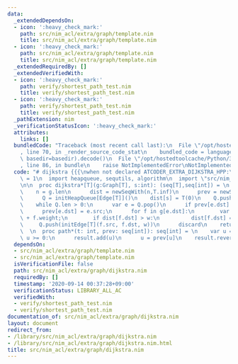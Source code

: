 ```yaml
---
data:
  _extendedDependsOn:
  - icon: ':heavy_check_mark:'
    path: src/nim_acl/extra/graph/template.nim
    title: src/nim_acl/extra/graph/template.nim
  - icon: ':heavy_check_mark:'
    path: src/nim_acl/extra/graph/template.nim
    title: src/nim_acl/extra/graph/template.nim
  _extendedRequiredBy: []
  _extendedVerifiedWith:
  - icon: ':heavy_check_mark:'
    path: verify/shortest_path_test.nim
    title: verify/shortest_path_test.nim
  - icon: ':heavy_check_mark:'
    path: verify/shortest_path_test.nim
    title: verify/shortest_path_test.nim
  _pathExtension: nim
  _verificationStatusIcon: ':heavy_check_mark:'
  attributes:
    links: []
  bundledCode: "Traceback (most recent call last):\n  File \"/opt/hostedtoolcache/Python/3.8.5/x64/lib/python3.8/site-packages/onlinejudge_verify/documentation/build.py\"\
    , line 70, in _render_source_code_stat\n    bundled_code = language.bundle(stat.path,\
    \ basedir=basedir).decode()\n  File \"/opt/hostedtoolcache/Python/3.8.5/x64/lib/python3.8/site-packages/onlinejudge_verify/languages/nim.py\"\
    , line 86, in bundle\n    raise NotImplementedError\nNotImplementedError\n"
  code: "# dijkstra {{{\nwhen not declared ATCODER_EXTRA_DIJKSTRA_HPP:\n  const ATCODER_EXTRA_DIJKSTRA_HPP*\
    \ = 1\n  import heapqueue, sequtils, algorithm\n  import \"src/nim_acl/extra/graph/template.nim\"\
    \n\n  proc dijkstra*[T](g:Graph[T], s:int): (seq[T],seq[int]) = \n    var\n  \
    \    n = g.len\n      dist = newSeqWith(n,T.inf)\n      prev = newSeqWith(n,-1)\n\
    \      Q = initHeapQueue[Edge[T]]()\n    dist[s] = T(0)\n    Q.push(initEdge[T](-2,s,T(0)))\n\
    \    while Q.len > 0:\n      var e = Q.pop()\n      if prev[e.dst] != -1: continue\n\
    \      prev[e.dst] = e.src;\n      for f in g[e.dst]:\n        var w = e.weight\
    \ + f.weight;\n        if dist[f.dst] > w:\n          dist[f.dst] = w;\n     \
    \     Q.push(initEdge[T](f.src, f.dst, w))\n      discard\n    return (dist,prev)\n\
    \  \n  proc path*(t: int, prev: seq[int]): seq[int] = \n    var u = t\n    while\
    \ u >= 0:\n      result.add(u)\n      u = prev[u]\n    result.reverse()\n# }}}\n"
  dependsOn:
  - src/nim_acl/extra/graph/template.nim
  - src/nim_acl/extra/graph/template.nim
  isVerificationFile: false
  path: src/nim_acl/extra/graph/dijkstra.nim
  requiredBy: []
  timestamp: '2020-09-14 00:37:28+09:00'
  verificationStatus: LIBRARY_ALL_AC
  verifiedWith:
  - verify/shortest_path_test.nim
  - verify/shortest_path_test.nim
documentation_of: src/nim_acl/extra/graph/dijkstra.nim
layout: document
redirect_from:
- /library/src/nim_acl/extra/graph/dijkstra.nim
- /library/src/nim_acl/extra/graph/dijkstra.nim.html
title: src/nim_acl/extra/graph/dijkstra.nim
---
```

